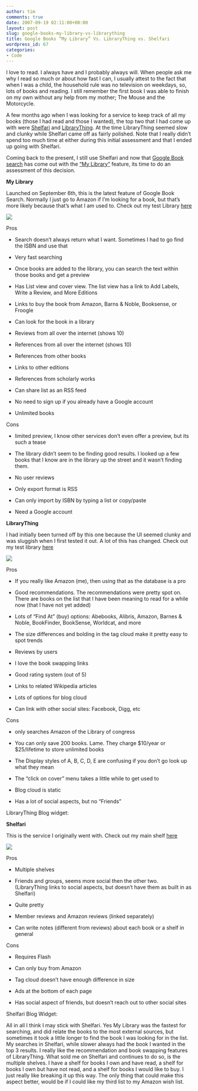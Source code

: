 ```yaml
---
author: tim
comments: true
date: 2007-09-19 02:11:00+00:00
layout: post
slug: google-books-my-library-vs-librarything
title: Google Books “My Library” Vs. LibraryThing vs. Shelfari
wordpress_id: 67
categories:
- Code
---
```


I love to read.  I always have and I probably always will.  When people ask me why I read so much or about how fast I can, I usually attest to the fact that when I was a child, the household rule was no television on weekdays, so, lots of books and reading.  I still remember the first book I was able to finish on my own without any help from my mother; The Mouse and the Motorcycle.  
  


A few months ago when I was looking for a service to keep track of all my books (those I had read and those I wanted), the top two that I had come up with were [Shelfari](http://www.shelfari.com/) and [LibraryThing](http://www.librarything.com/).  At the time LibraryThing seemed slow and clunky while Shelfari came off as fairly polished.  Note that I really didn’t spend too much time at either during this initial assessment and that I ended up going with Shelfari.  
  


Coming back to the present, I still use Shelfari and now that [Google Book search](http://books.google.com/) has come out with the [“My Library”](http://books.google.com/googlebooks/mylibrary/) feature, its time to do an assessment of this decision.   
  

 

**My Library**  


Launched on September 6th, this is the latest feature of Google Book Search.  Normally I just go to Amazon if I’m looking for a book, but that’s more likely because that’s what I am used to.  Check out my test Library [here](http://books.google.com/books?as_list=BDYjGJ9gQiI2fwZ2RhK_5ARoUEnPi_37Mmen-Zjyn9rNza5Y7yew&hl=en)  
  

![](http://lh6.google.com/timothy.broder/RvCD9fREiyI/AAAAAAAAMQ4/Rm4fglWiqd4/s400/mylibrary.jpg?imgdl=1)  
  

Pros  





  * Search doesn’t always return what I want.  Sometimes I had to go find the ISBN and use that


  * Very fast searching


  * Once books are added to the library, you can search the text within those books and get a preview


  * Has List view and cover view.  The list view has a link to Add Labels, Write a Review, and More Editions


  * Links to buy the book from Amazon, Barns & Noble, Booksense, or Froogle


  * Can look for the book in a library


  * Reviews from all over the internet (shows 10)


  * References from all over the internet (shows 10)


  * References from other books


  * Links to other editions


  * References from scholarly works


  * Can share list as an RSS feed


  * No need to sign up if you already have a Google account


  * Unlimited books
  


Cons  





  * limited preview, I know other services don’t even offer a preview, but its such a tease


  * The library didn’t seem to be finding good results.  I looked up a few books that I know are in the library up the street and it wasn’t finding them.


  * No user reviews


  * Only export format is RSS


  * Can only import by ISBN by typing a list or copy/paste


  * Need a Google account
  


**LibraryThing**  

I had initially been turned off by this one because the UI seemed clunky and was sluggish when I first tested it out.  A lot of this has changed.  Check out my test library [here](http://www.librarything.com/catalog/broderboy)  
  

![](http://lh6.google.com/timothy.broder/RvCD9fREizI/AAAAAAAAMRA/rPQTBXANWPg/s400/librarything.jpg?imgdl=1)  
  

Pros  





  * If you really like Amazon (me), then using that as the database is a pro


  * Good recommendations.  The recommendations were pretty spot on.  There are books on the list that I have been meaning to read for a while now (that I have not yet added)


  * Lots of “Find At” (buy) options: Abebooks, Alibris, Amazon, Barnes & Noble, BookFinder, BookSense, Worldcat, and more


  * The size differences and bolding in the tag cloud make it pretty easy to spot trends


  * Reviews by users


  * I love the book swapping links


  * Good rating system (out of 5)


  * Links to related Wikipedia articles


  * Lots of options for blog cloud


  * Can link with other social sites: Facebook, Digg, etc
  

Cons  





  * only searches Amazon of the Library of congress


  * You can only save 200 books.  Lame.  They charge $10/year or $25/lifetime to store unlimited books


  * The Display styles of A, B, C, D, E are confusing if you don’t go look up what they mean


  * The “click on cover” menu takes a little while to get used to


  * Blog cloud is static


  * Has a lot of social aspects, but no “Friends”
  

LibraryThing Blog widget:  

  
  


**Shelfari**  

This is the service I originally went with.  Check out my main shelf [here](http://www.shelfari.com/broderboy/shelf)  
  

![](http://lh6.google.com/timothy.broder/RvCD9fREi0I/AAAAAAAAMRI/GZLVbfjMVig/s400/shelfari.jpg?imgdl=1)  
  

Pros  





  * Multiple shelves


  * Friends and groups, seems more social then the other two.  (LibraryThing links to social aspects, but doesn’t have them as built in as Shelfari)


  * Quite pretty


  * Member reviews and Amazon reviews (linked separately)


  * Can write notes (different from reviews) about each book or a shelf in general
  


Cons  





  * Requires Flash


  * Can only buy from Amazon


  * Tag cloud doesn’t have enough difference in size


  * Ads at the bottom of each page


  * Has social aspect of friends, but doesn’t reach out to other social sites
  

Shelfari Blog Widget:  

  
  


All in all I think I may stick with Shelfari.  Yes My Library was the fastest for searching, and did relate the books to the most external sources, but sometimes it took a little longer to find the book I was looking for in the list.  My searches in Shelfari, while slower always had the book I wanted in the top 3 results.  I really like the recommendation and book swapping features of LibraryThing.  What sold me on Shelfari and continues to do so, is the multiple shelves.  I have a shelf for books I own and have read, a shelf for books I own but have not read, and a shelf for books I would like to buy.  I just really like breaking it up this way.  The only thing that could make this aspect better, would be if I could like my third list to my Amazon wish list.
